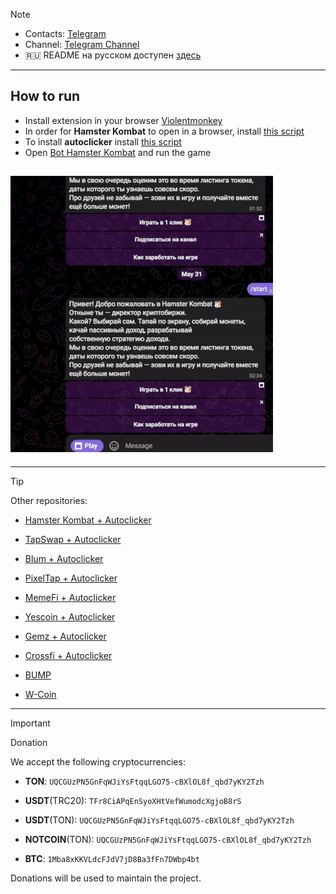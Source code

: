 > [!NOTE]
> - Contacts: [Telegram](https://t.me/mudachyo)
> - Channel: [Telegram Channel](https://t.me/shopalenka) 
> - 🇷🇺 README на русском доступен [здесь](README.md)
---
## How to run
- Install extension in your browser [Violentmonkey](https://chromewebstore.google.com/detail/violentmonkey/jinjaccalgkegednnccohejagnlnfdag?hl=be)
- In order for **Hamster Kombat** to open in a browser, install [this script](https://github.com/mudachyo/Hamster-Kombat/raw/main/hamster-kombat.user.js)
- To install **autoclicker** install [this script](https://github.com/mudachyo/Hamster-Kombat/raw/main/hamster-autoclicker.user.js)
- Open [Bot Hamster Kombat](https://web.telegram.org/k/#?tgaddr=tg%3A%2F%2Fresolve%3Fdomain%3Dhamster_kombat_bot%26appname%3Dstart%26startapp%3DkentId2475526) and run the game

## ![Result](result.gif)
---
> [!TIP]
> Other repositories:
> 
> - [Hamster Kombat + Autoclicker](https://github.com/mudachyo/Hamster-Kombat)
> 
> - [TapSwap + Autoclicker](https://github.com/mudachyo/TapSwap)
> 
> - [Blum + Autoclicker](https://github.com/mudachyo/Blum)
>
> - [PixelTap + Autoclicker](https://github.com/mudachyo/PixelTap)
> 
> - [MemeFi + Autoclicker](https://github.com/mudachyo/MemeFi-Coin)
>
> - [Yescoin + Autoclicker](https://github.com/mudachyo/Yescoin)
>
> - [Gemz + Autoclicker](https://github.com/mudachyo/Gemz)
>
> - [Сrossfi + Autoclicker](https://github.com/mudachyo/Crossfi)
>
> - [BUMP](https://github.com/mudachyo/BUMP)
>
> - [W-Coin](https://github.com/mudachyo/W-Coin)
---
> [!IMPORTANT] 
> Donation
> 
> We accept the following cryptocurrencies:
> 
> - **TON**: `UQCGUzPN5GnFqWJiYsFtqqLGO75-cBXlOL8f_qbd7yKY2Tzh`
> 
> - **USDT**(TRC20): `TFr8CiAPqEnSyoXHtVefWumodcXgjoB8rS`
> 
> - **USDT**(TON): `UQCGUzPN5GnFqWJiYsFtqqLGO75-cBXlOL8f_qbd7yKY2Tzh`
> 
> - **NOTCOIN**(TON): `UQCGUzPN5GnFqWJiYsFtqqLGO75-cBXlOL8f_qbd7yKY2Tzh`
> 
> - **BTC**: `1Mba8xKKVLdcFJdV7jD8Ba3fFn7DWbp4bt`
> 
> Donations will be used to maintain the project.